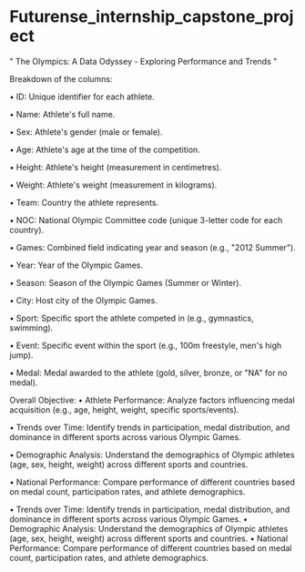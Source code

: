 # Futurense_internship_capstone_project
" The Olympics: A Data Odyssey - Exploring Performance and Trends "


Breakdown of the columns:

•	ID: Unique identifier for each athlete.

•	Name: Athlete's full name.

•	Sex: Athlete's gender (male or female).

•	Age: Athlete's age at the time of the competition.

•	Height: Athlete's height (measurement in centimetres).

•	Weight: Athlete's weight (measurement in kilograms).

•	Team: Country the athlete represents.

•	NOC: National Olympic Committee code (unique 3-letter code for each country).

•	Games: Combined field indicating year and season (e.g., "2012 Summer").

•	Year: Year of the Olympic Games.

•	Season: Season of the Olympic Games (Summer or Winter).

•	City: Host city of the Olympic Games.

•	Sport: Specific sport the athlete competed in (e.g., gymnastics, swimming).

•	Event: Specific event within the sport (e.g., 100m freestyle, men's high jump).

•	Medal: Medal awarded to the athlete (gold, silver, bronze, or "NA" for no medal).


Overall Objective: 
•	Athlete Performance: Analyze factors influencing medal acquisition (e.g., age, height, weight, specific sports/events).

•	Trends over Time: Identify trends in participation, medal distribution, and dominance in different sports across various Olympic Games.

•	Demographic Analysis: Understand the demographics of Olympic athletes (age, sex, height, weight) across different sports and countries.

•	National Performance: Compare performance of different countries based on medal count, participation rates, and athlete demographics.






•	Trends over Time: Identify trends in participation, medal distribution, and dominance in different sports across various Olympic Games.
•	Demographic Analysis: Understand the demographics of Olympic athletes (age, sex, height, weight) across different sports and countries.
•	National Performance: Compare performance of different countries based on medal count, participation rates, and athlete demographics.

